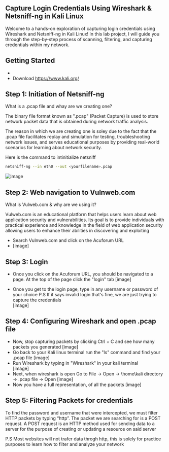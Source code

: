 ## Capture Login Credentials Using Wireshark & Netsniff-ng in Kali Linux
Welcome to a hands-on exploration of capturing login credentials using Wireshark and Netsniff-ng  in Kali Linux! In this lab project, I will guide you through the step-by-step process of scanning, filtering, and capturing credentials within my network.

## Getting Started 


- 
- Download https://www.kali.org/

## Step 1: Initiation of Netsniff-ng 

What is a .pcap file and whay are we creating one?

The binary file format known as ".pcap" (Packet Capture) is used to store network packet data that is obtained during network traffic analysis.

The reason in which we are creating one is soley due to the fact that the .pcap file facilitates replay and simulation for testing, troubleshooting network issues, and serves educational purposes by providing real-world scenarios for learning about network security.  

Here is the command to intinitialize netsniff
 ```bash
netsniff-ng --in eth0 --out <yourfilename>.pcap
   ```
![image](https://github.com/jduru213/Wireshark-HomeLabs/assets/112328773/7f94ff87-ceb0-476a-96fc-c1e6283ded1f)

## Step 2: Web navigation to Vulnweb.com 

What is Vulweb.com & why are we using it?

Vulweb.com is an educational platform that helps users learn about web application security and vulnerabilities. Its goal is to provide individuals with practical experience and knowledge in the field of web application security allowing users to enhance their abilities in discovering and exploiting

- Search Vulnweb.com and click on the Acuforum URL
- [image]

## Step 3: Login 
- Once you click on the Acuforum URL, you should be navigated to a page. At the top of the page click the "login" tab
[image]

- Once you get to the login page, type in any username or password of your choice
  P.S If it says invalid login that's fine, we are just trying to capture the credentials  
[image]

## Step 4: Configuring Wireshark and open .pcap file 
-  Now, stop capturing packets by clicking Ctrl + C and see how many packets you generated
  [image]
-  Go back to your Kali linux terminal run the "ls" command and find your .pcap file
  [image]
-  Run Wireshark by typing in "Wireshark" in your kali terminal  
  [image]
- Next, when wireshark is open Go to File → Open → \home\kali directory → <yourfilenaem>.pcap file → Open
  [image]
- Now you have a full representation, of all the packets
  [image]

## Step 5: Filtering Packets for credentials
To find the password and username that were intercepted, we must filter HTTP packets by typing “http”. The packet we are searching for is a POST request. A POST request is an HTTP method used for sending data to a server for the purpose of creating or updating a resource on said server

P.S Most websites will not trafer data throgh http, this is solely for practice purposes to learn how to filter and analyze your network 
